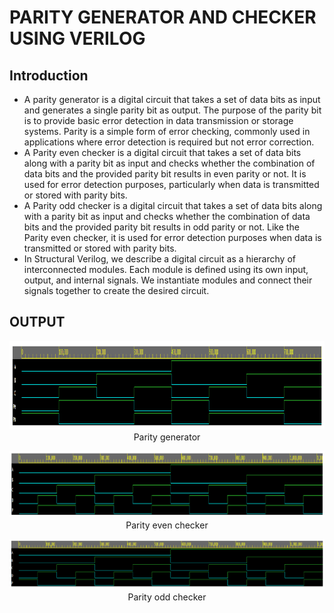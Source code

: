 # PARITY GENERATOR AND CHECKER USING VERILOG
## Introduction
* A parity generator is a digital circuit that takes a set of data bits as input and generates a single parity bit as output. The purpose of the parity bit is to provide basic error detection in data transmission or storage systems. Parity is a simple form of error checking, commonly used in applications where error detection is required but not error correction.
* A Parity even checker is a digital circuit that takes a set of data bits along with a parity bit as input and checks whether the combination of data bits and the provided parity bit results in even parity or not. It is used for error detection purposes, particularly when data is transmitted or stored with parity bits.
* A Parity odd checker is a digital circuit that takes a set of data bits along with a parity bit as input and checks whether the combination of data bits and the provided parity bit results in odd parity or not. Like the Parity even checker, it is used for error detection purposes when data is transmitted or stored with parity bits.
* In Structural Verilog, we describe a digital circuit as a hierarchy of interconnected modules. Each module is defined using its own input, output, and internal signals. We instantiate modules and connect their signals together to create the desired circuit.

## OUTPUT
<p align="center">
  <img src="./image.png" alt="Image Alt Text" style="margin-bottom: 2px" /><br>
  Parity generator
</p>
<p align="center">
  <img src="./image-1.png" alt="Image Alt Text" style="margin-bottom: 2px" /><br>
  Parity even checker
</p>
<p align="center">
  <img src="./image-2.png" alt="Image Alt Text" style="margin-bottom: 2px" /><br>
  Parity odd checker
</p>